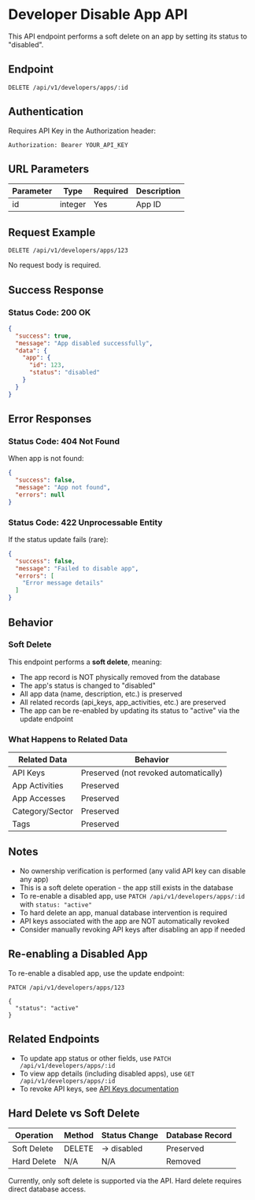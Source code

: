 # Developer Disable App API

This API endpoint performs a soft delete on an app by setting its status to "disabled".

## Endpoint

```
DELETE /api/v1/developers/apps/:id
```

## Authentication

Requires API Key in the Authorization header:
```
Authorization: Bearer YOUR_API_KEY
```

## URL Parameters

| Parameter | Type    | Required | Description |
|-----------|---------|----------|-------------|
| id        | integer | Yes      | App ID |

## Request Example

```
DELETE /api/v1/developers/apps/123
```

No request body is required.

## Success Response

### Status Code: 200 OK

```json
{
  "success": true,
  "message": "App disabled successfully",
  "data": {
    "app": {
      "id": 123,
      "status": "disabled"
    }
  }
}
```

## Error Responses

### Status Code: 404 Not Found

When app is not found:

```json
{
  "success": false,
  "message": "App not found",
  "errors": null
}
```

### Status Code: 422 Unprocessable Entity

If the status update fails (rare):

```json
{
  "success": false,
  "message": "Failed to disable app",
  "errors": [
    "Error message details"
  ]
}
```

## Behavior

### Soft Delete

This endpoint performs a **soft delete**, meaning:
- The app record is NOT physically removed from the database
- The app's status is changed to "disabled"
- All app data (name, description, etc.) is preserved
- All related records (api_keys, app_activities, etc.) are preserved
- The app can be re-enabled by updating its status to "active" via the update endpoint

### What Happens to Related Data

| Related Data     | Behavior |
|------------------|----------|
| API Keys         | Preserved (not revoked automatically) |
| App Activities   | Preserved |
| App Accesses     | Preserved |
| Category/Sector  | Preserved |
| Tags             | Preserved |

## Notes

- No ownership verification is performed (any valid API key can disable any app)
- This is a soft delete operation - the app still exists in the database
- To re-enable a disabled app, use `PATCH /api/v1/developers/apps/:id` with `status: "active"`
- To hard delete an app, manual database intervention is required
- API keys associated with the app are NOT automatically revoked
- Consider manually revoking API keys after disabling an app if needed

## Re-enabling a Disabled App

To re-enable a disabled app, use the update endpoint:

```
PATCH /api/v1/developers/apps/123

{
  "status": "active"
}
```

## Related Endpoints

- To update app status or other fields, use `PATCH /api/v1/developers/apps/:id`
- To view app details (including disabled apps), use `GET /api/v1/developers/apps/:id`
- To revoke API keys, see [API Keys documentation](./api_keys_destroy.md)

## Hard Delete vs Soft Delete

| Operation    | Method | Status Change | Database Record |
|--------------|--------|---------------|-----------------|
| Soft Delete  | DELETE | → disabled    | Preserved       |
| Hard Delete  | N/A    | N/A           | Removed         |

Currently, only soft delete is supported via the API. Hard delete requires direct database access.


